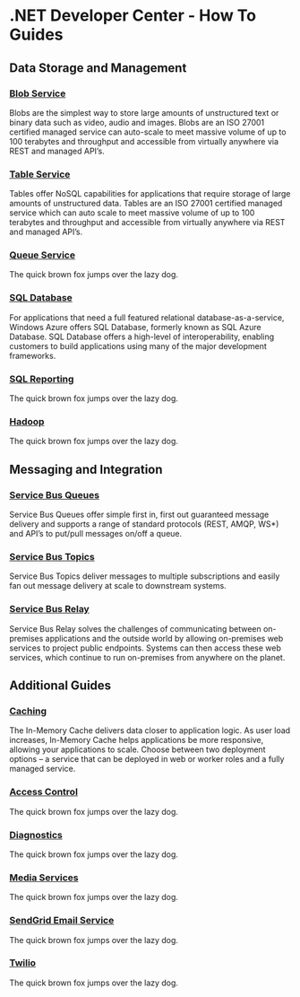 # .NET Developer Center - How To Guides #

## Data Storage and Management ##

### [Blob Service](/en-us/develop/net/how-to-guides/blob-storage/ "Blob Service") ###
Blobs are the simplest way to store large amounts of unstructured text or binary data such as video, audio and images. Blobs are an ISO 27001 certified managed service can auto-scale to meet massive volume of up to 100 terabytes and throughput and accessible from virtually anywhere via REST and managed API’s.

### [Table Service](/en-us/develop/net/how-to-guides/table-services/ "Table Service") ###
Tables offer NoSQL capabilities for applications that require storage of large amounts of unstructured data. Tables are an ISO 27001 certified managed service which can auto scale to meet massive volume of up to 100 terabytes and throughput and accessible from virtually anywhere via REST and managed API’s.

### [Queue Service](/en-us/develop/net/how-to-guides/queue-service/ "Queue Service") ###
The quick brown fox jumps over the lazy dog.

### [SQL Database](/en-us/develop/net/how-to-guides/sql-azure/ "SQL Database") ###
For applications that need a full featured relational database-as-a-service, Windows Azure offers SQL Database, formerly known as SQL Azure Database. SQL Database offers a high-level of interoperability, enabling customers to build applications using many of the major development frameworks.

### [SQL Reporting](/en-us/develop/net/how-to-guides/sql-reporting/) ###

The quick brown fox jumps over the lazy dog.

### [Hadoop](/en-us/develop/net/how-to-guides/hadoop/) ###

The quick brown fox jumps over the lazy dog.


## Messaging and Integration ##

### [Service Bus Queues](/en-us/develop/net/how-to-guides/service-bus-queues/ "Service Bus Queues") ###
Service Bus Queues offer simple first in, first out guaranteed message delivery and supports a range of standard protocols (REST, AMQP, WS*) and API’s to put/pull messages on/off a queue.

### [Service Bus Topics](/en-us/develop/net/how-to-guides/service-bus-topics/ "Service Bus Topics") ###
Service Bus Topics deliver messages to multiple subscriptions and easily fan out message delivery at scale to downstream systems.

### [Service Bus Relay](/en-us/develop/net/how-to-guides/service-bus-relay/ "Service Bus Relay") ###
Service Bus Relay solves the challenges of communicating between on-premises applications and the outside world by allowing on-premises web services to project public endpoints. Systems can then access these web services, which continue to run on-premises from anywhere on the planet.

## Additional Guides ##

### [Caching](/en-us/develop/net/how-to-guides/cache/) ###

The In-Memory Cache delivers data closer to application logic. As user load increases, In-Memory Cache helps applications be more responsive, allowing your applications to scale. Choose between two deployment options – a service that can be deployed in web or worker roles and a fully managed service.

### [Access Control](/en-us/develop/net/how-to-guides/access-control/) ###

The quick brown fox jumps over the lazy dog.

### [Diagnostics](/en-us/develop/net/how-to-guides/diagnostics/) ###

The quick brown fox jumps over the lazy dog.

### [Media Services](/en-us/develop/net/how-to-guides/media-services/) ###

The quick brown fox jumps over the lazy dog.

### [SendGrid Email Service](/en-us/develop/net/how-to-guides/sendgrid/) ###

The quick brown fox jumps over the lazy dog.

### [Twilio](/en-us/develop/net/how-to-guides/twilio/) ###

The quick brown fox jumps over the lazy dog.

